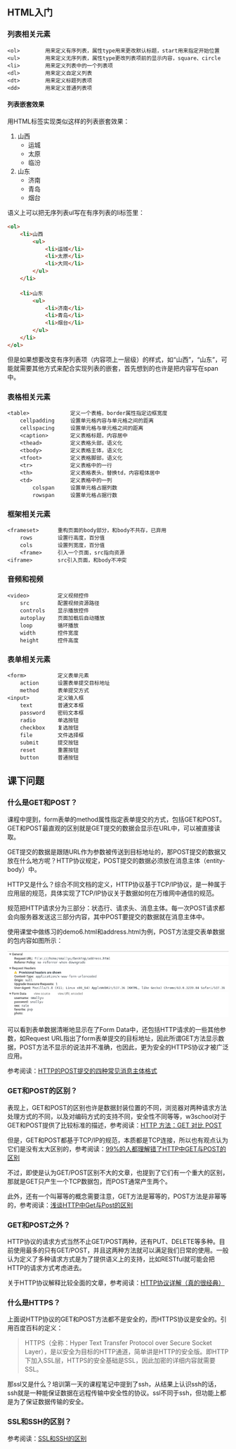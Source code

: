
## HTML入门

### 列表相关元素

```
<ol>        用来定义有序列表，属性type用来更改默认标题，start用来指定开始位置
<ul>        用来定义无序列表，属性type更改列表项前的显示内容，square、circle
<li>        用来定义列表中的一个列表项
<dl>        用来定义自定义列表
<dt>        用来定义标题列表项
<dd>        用来定义普通列表项
```

#### 列表嵌套效果

用HTML标签实现类似这样的列表嵌套效果：

1. 山西
    - 运城
    - 太原
    - 临汾
2. 山东
    - 济南
    - 青岛
    - 烟台

语义上可以把无序列表ul写在有序列表的li标签里：

```html
<ol>
    <li>山西
        <ul>
            <li>运城</li>
            <li>太原</li>
            <li>大同</li>
        </ul>
    </li>

    <li>山东
        <ul>
            <li>济南</li>
            <li>青岛</li>
            <li>烟台</li>
        </ul>
    </li>
</ol>
```

但是如果想要改变有序列表项（内容项上一层级）的样式，如“山西”，“山东”，可能就需要其他方式来配合实现列表的嵌套，首先想到的也许是把内容写在span中。

### 表格相关元素

```
<table>             定义一个表格，border属性指定边框宽度
    cellpadding     设置单元格内容与单元格之间的距离
    cellspacing     设置单元格与单元格之间的距离
    <caption>       定义表格标题，内容居中
    <thead>         定义表格头部，语义化
    <tbody>         定义表格主体，语义化
    <tfoot>         定义表格脚部，语义化
    <tr>            定义表格中的一行
    <th>            定义表格表头，替换td，内容粗体居中
    <td>            定义表格中的一列
        colspan     设置单元格占据列数
        rowspan     设置单元格占据行数
```

### 框架相关元素

```
<frameset>      重构页面的body部分，和body不共存，已弃用
    rows        设置行高度，百分值
    cols        设置列宽度，百分值
    <frame>     引入一个页面，src指向资源
<iframe>        src引入页面，和body不冲突
```

### 音频和视频

```
<video>         定义视频控件
    src         配置视频资源路径
    controls    显示播放控件
    autoplay    页面加载后自动播放
    loop        循环播放
    width       控件宽度
    height      控件高度
```

### 表单相关元素

```
<form>          定义表单元素
    action      设置表单提交目标地址
    method      表单提交方式
<input>         定义输入框
    text        普通文本框
    password    密码文本框
    radio       单选按钮
    checkbox    复选按钮
    file        文件选择框
    submit      提交按钮
    reset       重置按钮
    button      普通按钮
```

## 课下问题

### 什么是GET和POST？

课程中提到，form表单的method属性指定表单提交的方式，包括GET和POST。GET和POST最直观的区别就是GET提交的数据会显示在URL中，可以被直接读取。

GET提交的数据是跟随URL作为参数被传送到目标地址的，那POST提交的数据又放在什么地方呢？HTTP协议规定，POST提交的数据必须放在消息主体（entity-body）中。

HTTP又是什么？综合不同文档的定义，HTTP协议基于TCP/IP协议，是一种属于应用层的规范，具体实现了TCP/IP协议关于数据如何在万维网中通信的规范。

规范把HTTP请求分为三部分：状态行、请求头、消息主体。每一次POST请求都会向服务器发送这三部分内容，其中POST要提交的数据就在消息主体中。

使用课堂中做练习的demo6.html和address.html为例，POST方法提交表单数据的包内容如图所示：

![http_post](./images/http_post.png)

可以看到表单数据清晰地显示在了Form Data中，还包括HTTP请求的一些其他参数，如Request URL指出了form表单提交的目标地址，因此所谓GET方法显示数据，POST方法不显示的说法并不准确，也因此，更为安全的HTTPS协议才被广泛应用。

参考阅读：[HTTP的POST提交的四种常见消息主体格式](http://blog.csdn.net/zhongzh86/article/details/51354920)

### GET和POST的区别？

表现上，GET和POST的区别也许是数据封装位置的不同，浏览器对两种请求方法处理方式的不同，以及对编码方式的支持不同，安全性不同等等，w3school对于GET和POST提供了比较标准的描述，参考阅读：[HTTP 方法：GET 对比 POST](http://www.w3school.com.cn/tags/html_ref_httpmethods.asp)

但是，GET和POST都基于TCP/IP的规范，本质都是TCP连接，所以也有观点认为它们是没有太大区别的，参考阅读：[99%的人都理解错了HTTP中GET与POST的区别](http://mp.weixin.qq.com/s?__biz=MzI3NzIzMzg3Mw==&mid=100000054&idx=1&sn=71f6c214f3833d9ca20b9f7dcd9d33e4#rd)

不过，即使是认为GET/POST区别不大的文章，也提到了它们有一个重大的区别，那就是GET只产生一个TCP数据包，而POST通常产生两个。

此外，还有一个叫幂等的概念需要注意，GET方法是幂等的，POST方法是非幂等的，参考阅读：[浅谈HTTP中Get与Post的区别](http://www.cnblogs.com/hyddd/archive/2009/03/31/1426026.html)

### GET和POST之外？

HTTP协议的请求方式当然不止GET/POST两种，还有PUT、DELETE等多种。目前使用最多的只有GET/POST，并且这两种方法就可以满足我们日常的使用。一般认为定义了多种请求方式是为了提供语义上的支持，比如RESTful就可能会把HTTP的请求方式考虑进去。

关于HTTP协议解释比较全面的文章，参考阅读：[HTTP协议详解（真的很经典）](http://www.cnblogs.com/li0803/archive/2008/11/03/1324746.html)

### 什么是HTTPS？

上面说HTTP协议的GET和POST方法都不是安全的，而HTTPS协议是安全的。引用百度百科的定义：

> HTTPS（全称：Hyper Text Transfer Protocol over Secure Socket Layer），是以安全为目标的HTTP通道，简单讲是HTTP的安全版。即HTTP下加入SSL层，HTTPS的安全基础是SSL，因此加密的详细内容就需要SSL。

那ssl又是什么？培训第一天的课程笔记中提到了ssh，从结果上认识ssh的话，ssh就是一种能保证数据在远程传输中安全性的协议。ssl不同于ssh，但功能上都是为了保证数据传输的安全。

### SSL和SSH的区别？

参考阅读：[SSL和SSH的区别](http://blog.csdn.net/simanstar/article/details/40592057)
